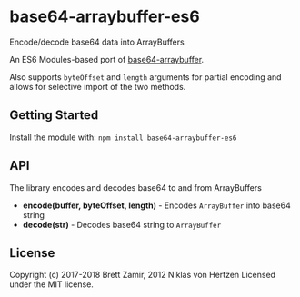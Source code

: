 # base64-arraybuffer-es6

Encode/decode base64 data into ArrayBuffers

An ES6 Modules-based port of [base64-arraybuffer](https://github.com/niklasvh/base64-arraybuffer).

Also supports `byteOffset` and `length` arguments for partial encoding and
allows for selective import of the two methods.

## Getting Started

Install the module with: `npm install base64-arraybuffer-es6`

## API

The library encodes and decodes base64 to and from ArrayBuffers

 - __encode(buffer, byteOffset, length)__ - Encodes `ArrayBuffer` into base64 string
 - __decode(str)__ - Decodes base64 string to `ArrayBuffer`

## License

Copyright (c) 2017-2018 Brett Zamir, 2012 Niklas von Hertzen
Licensed under the MIT license.
